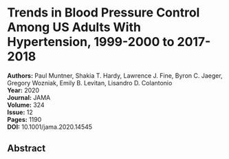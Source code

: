 # Trends in Blood Pressure Control Among US Adults With Hypertension, 1999-2000 to 2017-2018

**Authors:** Paul Muntner, Shakia T. Hardy, Lawrence J. Fine, Byron C. Jaeger, Gregory Wozniak, Emily B. Levitan, Lisandro D. Colantonio  
**Year:** 2020  
**Journal:** JAMA  
**Volume:** 324  
**Issue:** 12  
**Pages:** 1190  
**DOI:** 10.1001/jama.2020.14545  

## Abstract


